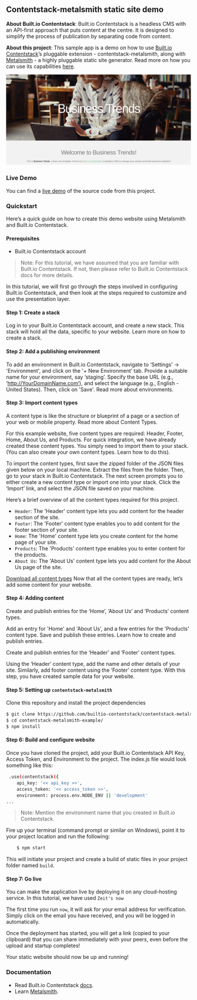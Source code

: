 ## Contentstack-metalsmith static site demo

**About Built.io Contentstack**: Built.io Contentstack is a headless CMS with an API-first approach that puts content at the centre. It is designed to simplify the process of publication by separating code from content.

**About this project**: This sample app is a demo on how to use [Built.io Contentstack](https://contentstack.built.io)’s pluggable extension - contentstack-metalsmith, along with [Metalsmith](www.metalsmith.io) - a highly pluggable static site generator. Read more on how you can use its capabilities [here](https://github.com/builtio-contentstack/contentstack-metalsmith).

![Homepage Screenshot](./sample_homepage.png?raw=true "Homepage Screenshot")

### Live Demo

You can find a [live demo](https://contentstack-metalsmith-static-site-demo.now.sh/) of the source code from this project.

### Quickstart
Here’s a quick guide on how to create this demo website using Metalsmith and Built.io Contentstack.

#### Prerequisites
  * Built.io Contentstack account

>Note: For this tutorial, we have assumed that you are familiar with Built.io Contentstack. If not, then please refer to Built.io Contentstack docs for more details.

In this tutorial, we will first go through the steps involved in configuring Built.io Contentstack, and then look at the steps required to customize and use the presentation layer. 

#### Step 1: Create a stack
Log in to your Built.io Contentstack account, and create a new stack. This stack will hold all the data, specific to your website. Learn more on how to create a stack.

#### Step 2: Add a publishing environment
To add an environment in Built.io Contentstack, navigate to ‘Settings' -> 'Environment', and click on the '+ New Environment’ tab. Provide a suitable name for your environment, say ‘staging’. Specify the base URL (e.g., ‘http://YourDomainName.com’), and select the language (e.g., English - United States). Then, click on 'Save'. Read more about environments.

#### Step 3: Import content types
A content type is like the structure or blueprint of a page or a section of your web or mobile property. Read more about Content Types.

For this example website, five content types are required: Header, Footer, Home, About Us, and Products. For quick integration, we have already created these content types. You simply need to import them to your stack. (You can also create your own content types. Learn how to do this).

To import the content types, first save the zipped folder of the JSON files given below on your local machine. Extract the files from the folder. Then, go to your stack in Built.io Contentstack. The next screen prompts you to either create a new content type or import one into your stack. Click the ‘Import’ link, and select the JSON file saved on your machine.

Here’s a brief overview of all the content types required for this project.
  * `Header`: The 'Header' content type lets you add content for the header section of the site.
  * `Footer`: The 'Footer' content type enables you to add content for the footer section of your site.
  * `Home`: The 'Home' content type lets you create content for the home page of your site.
  * `Products`: The 'Products' content type enables you to enter content for the products.
  * `About Us`: The 'About Us' content type lets you add content for the About Us page of the site.

[Download all content types](https://github.com/builtio-contentstack/contentstack-metalsmith-example/blob/master/schema/content_types.zip?raw=true)
Now that all the content types are ready, let’s add some content for your website.

#### Step 4: Adding content
Create and publish entries for the ‘Home’, ‘About Us’ and ‘Products’ content types.

Add an entry for 'Home' and 'About Us', and a few entries for the 'Products' content type. Save and publish these entries. Learn how to create and publish entries.

Create and publish entries for the ‘Header’ and ‘Footer’ content types.

Using the ‘Header’ content type, add the name and other details of your site. Similarly, add footer content using the ‘Footer’ content type.
With this step, you have created sample data for your website.

#### Step 5: Setting up `contentstack-metalsmith`

Clone this repository and install the project dependencies

```bash
$ git clone https://github.com/builtio-contentstack/contentstack-metalsmith-example.git
$ cd contentstack-metalsmith-example/
$ npm install
```

#### Step 6: Build and configure website

Once you have cloned the project, add your Built.io Contentstack API Key, Access Token, and Environment to the project. The index.js file would look something like this:

```bash
 .use(contentstack({
    api_key: '<< api_key >>',
    access_token: '<< access_token >>',
    environment: process.env.NODE_ENV || 'development'
...
```
> Note: Mention the environment name that you created in Built.io Contentstack.

Fire up your terminal (command prompt or similar on Windows), point it to your project location and run the following:
```bash
    $ npm start
```
This will initiate your project and create a build of static files in your project folder named `build`.

#### Step 7: Go live
You can make the application live by deploying it on any cloud-hosting service. In this tutorial, we have used `Zeit's now`

The first time you run `now`, it will ask for your email address for verification. Simply click on the email you have received, and you will be logged in automatically.

Once the deployment has started, you will get a link (copied to your clipboard) that you can share immediately with your peers, even before the upload and startup completes!

Your static website should now be up and running!

### Documentation

* Read Built.io Contentstack [docs](https://contentstackdocs.built.io).
* Learn [Metalsmith](http://www.metalsmith.io).